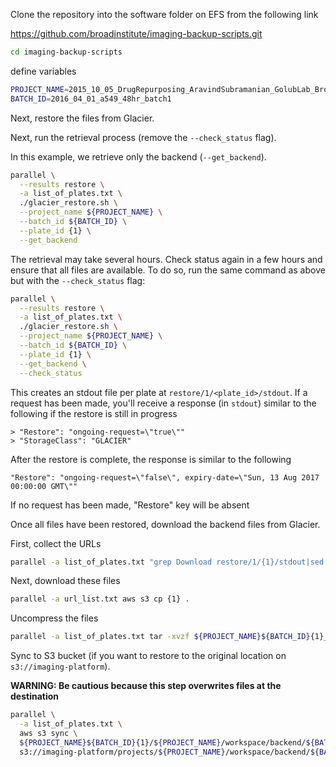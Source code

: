 Clone the repository into the software folder on EFS from the following link

https://github.com/broadinstitute/imaging-backup-scripts.git

```sh
cd imaging-backup-scripts
```

define variables

```sh
PROJECT_NAME=2015_10_05_DrugRepurposing_AravindSubramanian_GolubLab_Broad
BATCH_ID=2016_04_01_a549_48hr_batch1
```

Next, restore the files from Glacier. 


Next, run the retrieval process (remove the `--check_status` flag). 

In this example, we retrieve only the backend (`--get_backend`).

```sh
parallel \
  --results restore \
  -a list_of_plates.txt \
  ./glacier_restore.sh \
  --project_name ${PROJECT_NAME} \
  --batch_id ${BATCH_ID} \
  --plate_id {1} \
  --get_backend
```

The retrieval may take several hours. Check status again in a few hours and ensure that all files are available. To do so, run the same command as above but with the `--check_status` flag:

```sh
parallel \
  --results restore \
  -a list_of_plates.txt \
  ./glacier_restore.sh \
  --project_name ${PROJECT_NAME} \
  --batch_id ${BATCH_ID} \
  --plate_id {1} \
  --get_backend \
  --check_status
```

This creates an stdout file per plate at `restore/1/<plate_id>/stdout`. 
If a request has been made, you'll receive a response (in `stdout`) similar to the following if the restore is still in progress

```
> "Restore": "ongoing-request=\"true\""
> "StorageClass": "GLACIER"
```

After the restore is complete, the response is similar to the following

```
"Restore": "ongoing-request=\"false\", expiry-date=\"Sun, 13 Aug 2017 00:00:00 GMT\""
```

If no request has been made, "Restore" key will be absent

Once all files have been restored, download the backend files from Glacier.

First, collect the URLs

```sh
parallel -a list_of_plates.txt "grep Download restore/1/{1}/stdout|sed s,Download:,,1" > url_list.txt
```

Next, download these files

```sh
parallel -a url_list.txt aws s3 cp {1} .
```

Uncompress the files

```sh
parallel -a list_of_plates.txt tar -xvzf ${PROJECT_NAME}${BATCH_ID}{1}_backend.tar.gz
```

Sync to S3 bucket (if you want to restore to the original location on `s3://imaging-platform`).

**WARNING: Be cautious because this step overwrites files at the destination**

```sh
parallel \
  -a list_of_plates.txt \
  aws s3 sync \
  ${PROJECT_NAME}${BATCH_ID}{1}/${PROJECT_NAME}/workspace/backend/${BATCH_ID}/ \
  s3://imaging-platform/projects/${PROJECT_NAME}/workspace/backend/${BATCH_ID}/
```
